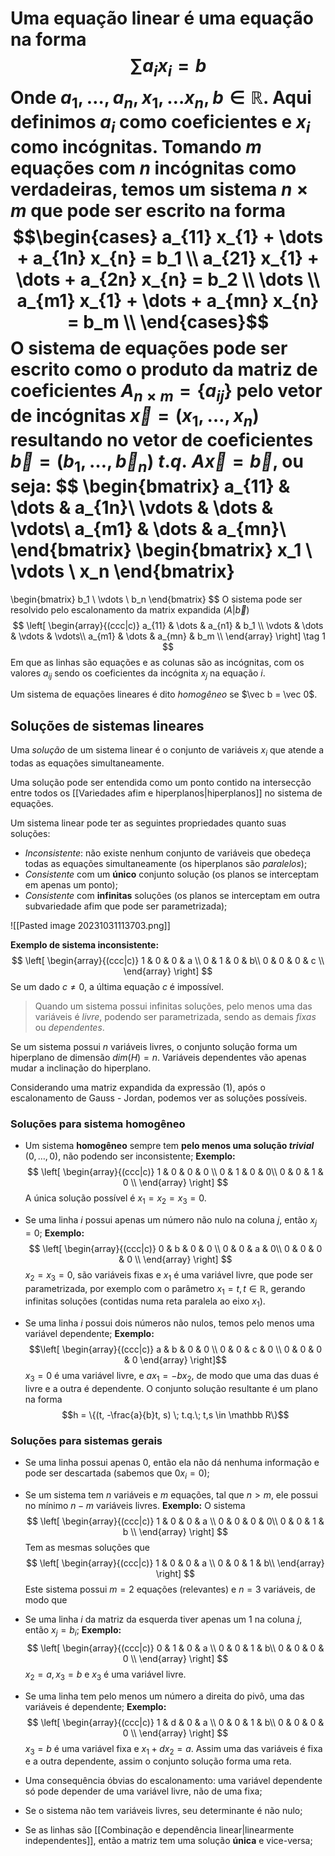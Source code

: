 Uma equação linear é uma equação na forma
$$\sum a_i x_i= b$$
Onde $a_1,\dots, a_n, x_1, \dots x_n, b \in \mathbb R$. Aqui definimos $a_i$ como coeficientes e $x_i$ como incógnitas. Tomando $m$ equações com $n$ incógnitas como verdadeiras, temos um sistema $n \times m$ que pode ser escrito na forma
$$\begin{cases}
a_{11} x_{1} + \dots + a_{1n} x_{n} = b_1 \\
a_{21} x_{1} + \dots + a_{2n} x_{n} = b_2 \\
\dots \\
a_{m1} x_{1} + \dots + a_{mn} x_{n} = b_m \\
\end{cases}$$
O sistema de equações pode ser escrito como o produto da matriz de coeficientes $A_{n \times m} = \{a_{ij}\}$ pelo vetor de incógnitas $\vec x = (x_1, \dots, x_n)$ resultando no vetor de coeficientes $\vec b = (b_1, \dots, \vec b_n) \; t.q.\; A \vec x = \vec b$, ou seja:
$$
\begin{bmatrix}
a_{11} & \dots & a_{1n}\\
\vdots & \dots & \vdots\\
a_{m1} & \dots & a_{mn}\\
\end{bmatrix}
\begin{bmatrix}
x_1 \\ \vdots \\ x_n
\end{bmatrix}
=
\begin{bmatrix}
b_1 \\ \vdots \\ b_n
\end{bmatrix}
$$
O sistema pode ser resolvido pelo escalonamento da matrix expandida $(A|\vec b)$
$$
\left[
\begin{array}{(ccc|c)}
a_{11} & \dots & a_{n1} & b_1 \\
\vdots & \dots & \vdots & \vdots\\
a_{m1} & \dots & a_{mn} & b_m \\
\end{array}
\right] \tag 1
$$
Em que as linhas são equações e as colunas são as incógnitas, com os valores $a_{ij}$ sendo os coeficientes da incógnita $x_j$ na equação $i$.

Um sistema de equações lineares é dito *homogêneo* se $\vec b = \vec 0$.

## Soluções de sistemas lineares
Uma *solução* de um sistema linear é o conjunto de variáveis $x_i$ que atende a todas as equações simultaneamente.

Uma solução pode ser entendida como um ponto contido na intersecção entre todos os [[Variedades afim e hiperplanos|hiperplanos]] no sistema de equações.

Um sistema linear pode ter as seguintes propriedades quanto suas soluções:
- *Inconsistente*: não existe nenhum conjunto de variáveis que obedeça todas as equações simultaneamente (os hiperplanos são *paralelos*);
- *Consistente* com um **único** conjunto solução (os planos se interceptam em apenas um ponto);
- *Consistente* com **infinitas** soluções (os planos se interceptam em outra subvariedade afim que pode ser parametrizada);

![[Pasted image 20231031113703.png]]

**Exemplo de sistema inconsistente:**
$$
\left[
\begin{array}{(ccc|c)}
1 & 0 & 0 & a \\
0 & 1 & 0 & b\\
0 & 0 & 0 & c \\
\end{array}
\right]
$$
Se um dado $c \ne 0$, a última equação $c$ é impossível.

> Quando um sistema possui infinitas soluções, pelo menos uma das variáveis é *livre*, podendo ser parametrizada, sendo as demais *fixas* ou *dependentes*.

Se um sistema possui $n$ variáveis livres, o conjunto solução forma um hiperplano de dimensão $dim(H) = n$. Variáveis dependentes vão apenas mudar a inclinação do hiperplano.

Considerando uma matriz expandida da expressão $(1)$, após o escalonamento de Gauss - Jordan, podemos ver as soluções possíveis.

### Soluções para sistema homogêneo
- Um sistema **homogêneo** sempre tem **pelo menos uma solução *trivial*** $(0, \dots, 0)$, não podendo ser inconsistente;
**Exemplo:**
$$
\left[
\begin{array}{(ccc|c)}
1 & 0 & 0 & 0 \\
0 & 1 & 0 & 0\\
0 & 0 & 1 & 0 \\
\end{array}
\right]
$$
A única solução possível é $x_1 = x_2 = x_3 = 0$.

- Se uma linha $i$ possui apenas um número não nulo na coluna $j$, então $x_j = 0$;
**Exemplo:**
$$
\left[
\begin{array}{(ccc|c)}
0 & b & 0 & 0 \\
0 & 0 & a & 0\\
0 & 0 & 0 & 0 \\
\end{array}
\right]
$$
$x_2 = x_3 = 0$, são variáveis fixas e $x_1$ é uma variável livre, que pode ser parametrizada, por exemplo com o parâmetro $x_1 = t,\, t \in \mathbb R$, gerando infinitas soluções (contidas numa reta paralela ao eixo $x_1$).

- Se uma linha $i$ possui dois números não nulos, temos pelo menos uma variável dependente;
**Exemplo:**
$$\left[
\begin{array}{(ccc|c)}
a & b & 0 & 0 \\
0 & 0 & c & 0 \\
0 & 0 & 0 & 0
\end{array}
\right]$$
$x_3 = 0$ é uma variável livre,  e $a x_1 = -b x_2$, de modo que uma das duas é livre e a outra é dependente. O conjunto solução resultante é um plano na forma
$$h = \{(t, -\frac{a}{b}t, s) \; t.q.\; t,s \in \mathbb R\}$$

### Soluções para sistemas gerais
- Se uma linha possui apenas $0$, então ela não dá nenhuma informação e pode ser descartada (sabemos que $0x_i = 0$);
- Se um sistema tem $n$ variáveis e $m$ equações, tal que $n>m$, ele possui no mínimo $n-m$ variáveis livres.
**Exemplo:** O sistema
$$
\left[
\begin{array}{(ccc|c)}
1 & 0 & 0 & a \\
0 & 0 & 0 & 0\\
0 & 0 & 1 & b \\
\end{array}
\right]
$$
Tem as mesmas soluções que
$$
\left[
\begin{array}{(ccc|c)}
1 & 0 & 0 & a \\
0 & 0 & 1 & b\\
\end{array}
\right]
$$
Este sistema possui $m = 2$ equações (relevantes) e $n = 3$ variáveis, de modo que 

- Se uma linha $i$ da matriz da esquerda tiver apenas um $1$ na coluna $j$, então $x_j = b_i$;
**Exemplo:**
$$
\left[
\begin{array}{(ccc|c)}
0 & 1 & 0 & a \\
0 & 0 & 1 & b\\
0 & 0 & 0 & 0 \\
\end{array}
\right]
$$
$x_2 = a, \, x_3 = b$ e $x_3$ é uma variável livre.

- Se uma linha tem pelo menos um número a direita do pivô, uma das variáveis é dependente;
**Exemplo:**
$$
\left[
\begin{array}{(ccc|c)}
1 & d & 0 & a \\
0 & 0 & 1 & b\\
0 & 0 & 0 & 0 \\
\end{array}
\right]
$$
$x_3 = b$ é uma variável fixa e $x_1 + d x_2 = a$. Assim uma das variáveis é fixa e a outra dependente, assim o conjunto solução forma uma reta.

- Uma consequência óbvias do escalonamento: uma variável dependente só pode depender de uma variável livre, não de uma fixa;
- Se o sistema não tem variáveis livres, seu determinante é não nulo;
- Se as linhas são [[Combinação e dependência linear|linearmente independentes]], então a matriz tem uma solução **única** e vice-versa; 
